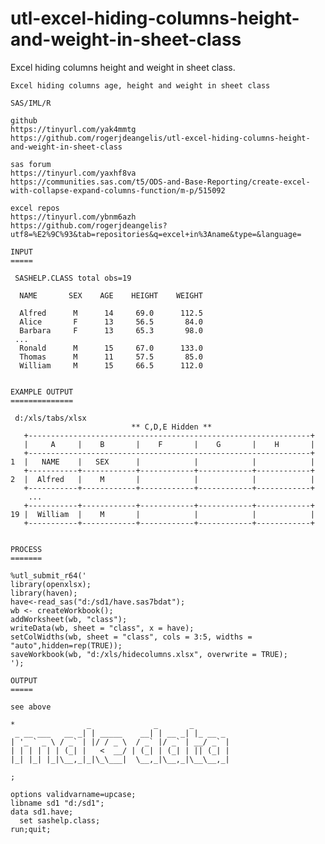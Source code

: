 # utl-excel-hiding-columns-height-and-weight-in-sheet-class
Excel hiding columns height and weight in sheet class.

    Excel hiding columns age, height and weight in sheet class

    SAS/IML/R

    github
    https://tinyurl.com/yak4mmtg
    https://github.com/rogerjdeangelis/utl-excel-hiding-columns-height-and-weight-in-sheet-class

    sas forum
    https://tinyurl.com/yaxhf8va
    https://communities.sas.com/t5/ODS-and-Base-Reporting/create-excel-with-collapse-expand-columns-function/m-p/515092

    excel repos
    https://tinyurl.com/ybnm6azh
    https://github.com/rogerjdeangelis?utf8=%E2%9C%93&tab=repositories&q=excel+in%3Aname&type=&language=

    INPUT
    =====

     SASHELP.CLASS total obs=19

      NAME       SEX    AGE    HEIGHT    WEIGHT

      Alfred      M      14     69.0      112.5
      Alice       F      13     56.5       84.0
      Barbara     F      13     65.3       98.0
     ...
      Ronald      M      15     67.0      133.0
      Thomas      M      11     57.5       85.0
      William     M      15     66.5      112.0


    EXAMPLE OUTPUT
    ==============

     d:/xls/tabs/xlsx
                               ** C,D,E Hidden **
       +---------------------------------------------------------------+
       |     A     |    B       |    F       |    G       |    H       |
       +---------------------------------------------------------------+
    1  |   NAME    |   SEX      |            |            |            |
       +-----------+------------+------------+------------+------------+
    2  |  Alfred   |    M       |            |            |            |
       +-----------+------------+------------+------------+------------+
        ...
       +-----------+------------+------------+------------+------------+
    19 |  William  |    M       |            |            |            |
       +-----------+------------+------------+------------+------------+


    PROCESS
    =======

    %utl_submit_r64('
    library(openxlsx);
    library(haven);
    have<-read_sas("d:/sd1/have.sas7bdat");
    wb <- createWorkbook();
    addWorksheet(wb, "class");
    writeData(wb, sheet = "class", x = have);
    setColWidths(wb, sheet = "class", cols = 3:5, widths = "auto",hidden=rep(TRUE));
    saveWorkbook(wb, "d:/xls/hidecolumns.xlsx", overwrite = TRUE);
    ');

    OUTPUT
    =====

    see above

    *                _              _       _
     _ __ ___   __ _| | _____    __| | __ _| |_ __ _
    | '_ ` _ \ / _` | |/ / _ \  / _` |/ _` | __/ _` |
    | | | | | | (_| |   <  __/ | (_| | (_| | || (_| |
    |_| |_| |_|\__,_|_|\_\___|  \__,_|\__,_|\__\__,_|

    ;

    options validvarname=upcase;
    libname sd1 "d:/sd1";
    data sd1.have;
      set sashelp.class;
    run;quit;

